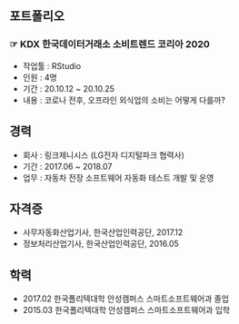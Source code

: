 ## 포트폴리오
### ☞ KDX 한국데이터거래소 소비트렌드 코리아 2020
* 작업툴 : RStudio
* 인원 : 4명
* 기간 : 20.10.12 ~ 20.10.25
* 내용 : 코로나 전후, 오프라인 외식업의 소비는 어떻게 다를까?

## 경력
* 회사 : 링크제니시스 (LG전자 디지털파크 협력사)
* 기간 : 2017.06 ~ 2018.07
* 업무 : 자동차 전장 소프트웨어 자동화 테스트 개발 및 운영

## 자격증
* 사무자동화산업기사, 한국산업인력공단, 2017.12
* 정보처리산업기사, 한국산업인력공단, 2016.05

## 학력
* 2017.02 한국폴리텍대학 안성캠퍼스 스마트소프트웨어과 졸업
* 2015.03 한국폴리텍대학 안성캠퍼스 스마트소프트웨어과 입학
